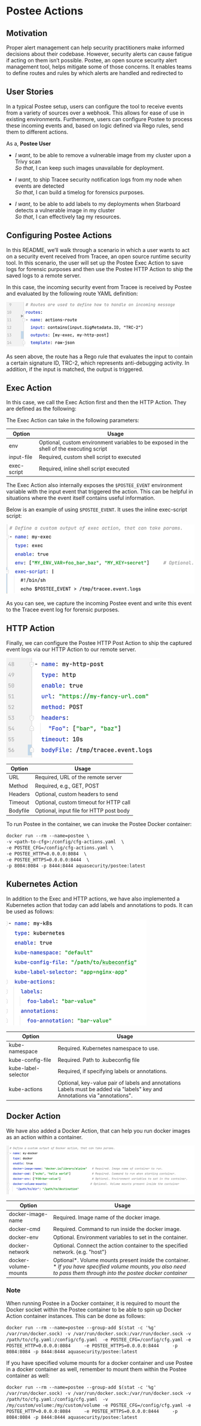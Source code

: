 # Postee Actions

## Motivation
Proper alert management can help security practitioners make informed decisions about their codebase. However, security alerts can cause fatigue if acting on them isn’t possible. Postee, an open source security alert management tool, helps mitigate some of those concerns. It enables teams to define routes and rules by which alerts are handled and redirected to 

## User Stories
In a typical Postee setup, users can configure the tool to receive events from a variety of sources over a webhook. This allows for ease of use in existing environments. Furthermore, users can configure Postee to process these incoming events and, based on logic defined via Rego rules, send them to different actions.

As a, **Postee User**
- _I want_, to be able to remove a vulnerable image from my cluster upon a Trivy scan  
_So that_, I can keep such images unavailable for deployment.


- _I want_, to ship Tracee security notification logs from my node when events are detected   
_So that_, I can build a timelog for forensics purposes.


- _I want_, to be able to add labels to my deployments when Starboard detects a vulnerable image in my cluster   
_So that_, I can effectively tag my resources.


## Configuring Postee Actions
In this README, we’ll walk through a scenario in which a user wants to act on a security event received from Tracee, an open source runtime security tool. In this scenario, the user will set up the Postee Exec Action to save logs for forensic purposes and then use the Postee HTTP Action to ship the saved logs to a remote server.

In this case, the incoming security event from Tracee is received by Postee and evaluated by the following route YAML definition: 

![img.png](img.png)

As seen above, the route has a Rego rule that evaluates the input to contain a certain signature ID, TRC-2, which represents anti-debugging activity. In addition, if the input is matched, the output is triggered.

## Exec Action

In this case, we call the Exec Action first and then the HTTP Action. They are defined as the following:

The Exec Action can take in the following parameters:

| Option      | Usage                                                                                     |
|-------------|-------------------------------------------------------------------------------------------|
| env         | Optional, custom environment variables to be exposed in the shell of the executing script |
| input-file  | Required, custom shell script to executed                                                 |
| exec-script | Required, inline shell script executed                                                    |

The Exec Action also internally exposes the `$POSTEE_EVENT` environment variable with the input event that triggered the action. This can be helpful in situations where the event itself contains useful information.

Below is an example of using `$POSTEE_EVENT`. It uses the inline exec-script script:

![img_3.png](img_3.png)

As you can see, we capture the incoming Postee event and write this event to the Tracee event log for forensic purposes.

## HTTP Action

Finally, we can configure the Postee HTTP Post Action to ship the captured event logs via our HTTP Action to our remote server.

 ![img_1.png](img_1.png)

| Option   | Usage                                   |
|----------|-----------------------------------------|
| URL      | Required, URL of the remote server      |
| Method   | Required, e.g., GET, POST               |
| Headers  | Optional, custom headers to send        |
| Timeout  | Optional, custom timeout for HTTP call  |
| Bodyfile | Optional, input file for HTTP post body |

To run Postee in the container, we can invoke the Postee Docker container:

```
docker run --rm --name=postee \
-v <path-to-cfg>:/config/cfg-actions.yaml  \
-e POSTEE_CFG=/config/cfg-actions.yaml \
-e POSTEE_HTTP=0.0.0.0:8084  \
-e POSTEE_HTTPS=0.0.0.0:8444  \
-p 8084:8084 -p 8444:8444 aquasecurity/postee:latest
```

## Kubernetes Action
In addition to the Exec and HTTP actions, we have also implemented a Kubernetes action that today can add labels and annotations to pods. It can be used as follows:

![img_4.png](img_4.png)

| Option              | Usage                                                                                                                           |
|---------------------|---------------------------------------------------------------------------------------------------------------------------------|
| kube-namespace      | Required. Kubernetes namespace to use.                                                                                          |
| kube-config-file    | Required. Path to .kubeconfig file                                                                                              |
| kube-label-selector | Required, if specifying labels or annotations.                                                                                  |
| kube-actions        | Optional, key-value pair of labels and annotations<br/>Labels must be added via "labels" key and Annotations via "annotations". |


## Docker Action
We have also added a Docker Action, that can help you run docker images as an action within a container.

![img_5.png](img_5.png)

| Option               | Usage                                                                                                                                                                    |
|----------------------|--------------------------------------------------------------------------------------------------------------------------------------------------------------------------|
| docker-image-name    | Required. Image name of the docker image.                                                                                                                                |
| docker-cmd           | Required. Command to run inside the docker image.                                                                                                                        |
| docker-env           | Optional. Environment variables to set in the container.                                                                                                                 |
| docker-network       | Optional. Connect the action container to the specified network. {e.g. "host"}                                                                                           |
| docker-volume-mounts | Optional*. Volume mounts present inside the container.<br/> * _If you have specified volume mounts, you also need to pass them through into the postee docker container_ |

### Note
When running Postee in a Docker container, it is required to mount the Docker socket within the Postee container to be able to spin up Docker Action container instances. This can be done as follows:
```
docker run --rm --name=postee --group-add $(stat -c '%g' /var/run/docker.sock) -v /var/run/docker.sock:/var/run/docker.sock -v /path/to/cfg.yaml:/config/cfg.yaml  -e POSTEE_CFG=/config/cfg.yaml -e POSTEE_HTTP=0.0.0.0:8084     -e POSTEE_HTTPS=0.0.0.0:8444     -p 8084:8084 -p 8444:8444 aquasecurity/postee:latest
```

If you have specified volume mounts for a docker container and use Postee in a docker container as well, remember to mount them within the Postee container as well:
```
docker run --rm --name=postee --group-add $(stat -c '%g' /var/run/docker.sock) -v /var/run/docker.sock:/var/run/docker.sock -v /path/to/cfg.yaml:/config/cfg.yaml  -v /my/custom/volume:/my/custom/volume -e POSTEE_CFG=/config/cfg.yaml -e POSTEE_HTTP=0.0.0.0:8084     -e POSTEE_HTTPS=0.0.0.0:8444     -p 8084:8084 -p 8444:8444 aquasecurity/postee:latest
```